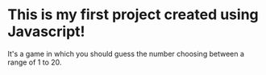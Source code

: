 # This is my first project created using Javascript! 
It's a game in which you should guess the number choosing between a range of 1 to 20.
